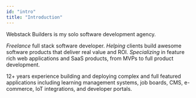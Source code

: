 ```yaml
---
id: "intro"
title: "Introduction"
---
```


Webstack Builders is my solo software development agency.

*Freelance* full stack software developer.
*Helping* clients build awesome software products that deliver real value and ROI.
*Specializing* in feature rich web applications and SaaS products, from MVPs to full product development.

12+ years experience building and deploying complex and full featured applications including learning management systems, job boards, CMS, e-commerce, IoT integrations, and developer portals.